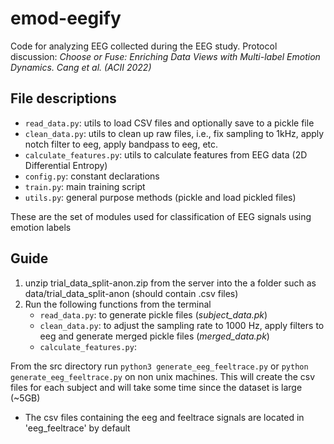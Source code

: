 # emod-eegify

Code for analyzing EEG collected during the EEG study. Protocol discussion: _Choose or Fuse: Enriching Data Views with Multi-label Emotion Dynamics. Cang et al. (ACII 2022)_


## File descriptions
- ```read_data.py```: utils to load CSV files and optionally save to a pickle file
- ```clean_data.py```: utils to clean up raw files, i.e., fix sampling to 1kHz, apply notch filter to eeg, apply bandpass to eeg, etc.
- ```calculate_features.py```: utils to calculate features from EEG data (2D Differential Entropy)
- ```config.py```: constant declarations
- ```train.py```: main training script 
- ```utils.py```: general purpose methods (pickle and load pickled files)


These are the set of modules used for classification of EEG signals using emotion labels

## Guide
1. unzip trial_data_split-anon.zip from the server into the a folder such as data/trial_data_split-anon (should contain .csv files)
2. Run the following functions from the terminal
    - ```read_data.py```: to generate pickle files (*subject_data.pk*)
    - ```clean_data.py```: to adjust the sampling rate to 1000 Hz, apply filters to eeg and generate merged pickle files (*merged_data.pk*)
    - ```calculate_features.py```:

From the src directory run ```python3 generate_eeg_feeltrace.py``` or ```python generate_eeg_feeltrace.py``` on non unix machines. This will create the csv files for each subject and will take some time since the dataset is large (~5GB)
- The csv files containing the eeg and feeltrace signals are located in 'eeg_feeltrace' by default
